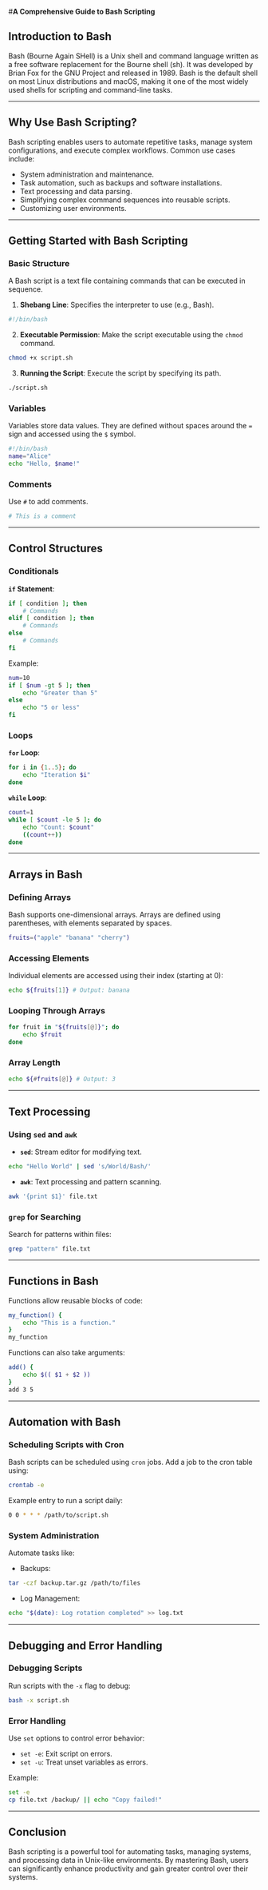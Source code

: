 #**A Comprehensive Guide to Bash Scripting**

## **Introduction to Bash**
Bash (Bourne Again SHell) is a Unix shell and command language written as a free software replacement for the Bourne shell (sh). It was developed by Brian Fox for the GNU Project and released in 1989. Bash is the default shell on most Linux distributions and macOS, making it one of the most widely used shells for scripting and command-line tasks.

---

## **Why Use Bash Scripting?**
Bash scripting enables users to automate repetitive tasks, manage system configurations, and execute complex workflows. Common use cases include:
- System administration and maintenance.
- Task automation, such as backups and software installations.
- Text processing and data parsing.
- Simplifying complex command sequences into reusable scripts.
- Customizing user environments.

---

## **Getting Started with Bash Scripting**
### **Basic Structure**
A Bash script is a text file containing commands that can be executed in sequence.

1. **Shebang Line**: Specifies the interpreter to use (e.g., Bash).
```bash
#!/bin/bash
```

2. **Executable Permission**: Make the script executable using the `chmod` command.
```bash
chmod +x script.sh
```

3. **Running the Script**: Execute the script by specifying its path.
```bash
./script.sh
```

### **Variables**
Variables store data values. They are defined without spaces around the `=` sign and accessed using the `$` symbol.
```bash
#!/bin/bash
name="Alice"
echo "Hello, $name!"
```

### **Comments**
Use `#` to add comments.
```bash
# This is a comment
```

---

## **Control Structures**
### **Conditionals**
**`if` Statement**:
```bash
if [ condition ]; then
    # Commands
elif [ condition ]; then
    # Commands
else
    # Commands
fi
```

Example:
```bash
num=10
if [ $num -gt 5 ]; then
    echo "Greater than 5"
else
    echo "5 or less"
fi
```

### **Loops**
**`for` Loop**:
```bash
for i in {1..5}; do
    echo "Iteration $i"
done
```

**`while` Loop**:
```bash
count=1
while [ $count -le 5 ]; do
    echo "Count: $count"
    ((count++))
done
```

---

## **Arrays in Bash**
### **Defining Arrays**
Bash supports one-dimensional arrays. Arrays are defined using parentheses, with elements separated by spaces.
```bash
fruits=("apple" "banana" "cherry")
```

### **Accessing Elements**
Individual elements are accessed using their index (starting at 0):
```bash
echo ${fruits[1]} # Output: banana
```

### **Looping Through Arrays**
```bash
for fruit in "${fruits[@]}"; do
    echo $fruit
done
```

### **Array Length**
```bash
echo ${#fruits[@]} # Output: 3
```

---

## **Text Processing**
### **Using `sed` and `awk`**
- **`sed`**: Stream editor for modifying text.
```bash
echo "Hello World" | sed 's/World/Bash/'
```

- **`awk`**: Text processing and pattern scanning.
```bash
awk '{print $1}' file.txt
```

### **`grep` for Searching**
Search for patterns within files:
```bash
grep "pattern" file.txt
```

---

## **Functions in Bash**
Functions allow reusable blocks of code:
```bash
my_function() {
    echo "This is a function."
}
my_function
```

Functions can also take arguments:
```bash
add() {
    echo $(( $1 + $2 ))
}
add 3 5
```

---

## **Automation with Bash**
### **Scheduling Scripts with Cron**
Bash scripts can be scheduled using `cron` jobs. Add a job to the cron table using:
```bash
crontab -e
```
Example entry to run a script daily:
```bash
0 0 * * * /path/to/script.sh
```

### **System Administration**
Automate tasks like:
- Backups:
```bash
tar -czf backup.tar.gz /path/to/files
```
- Log Management:
```bash
echo "$(date): Log rotation completed" >> log.txt
```

---

## **Debugging and Error Handling**
### **Debugging Scripts**
Run scripts with the `-x` flag to debug:
```bash
bash -x script.sh
```

### **Error Handling**
Use `set` options to control error behavior:
- `set -e`: Exit script on errors.
- `set -u`: Treat unset variables as errors.

Example:
```bash
set -e
cp file.txt /backup/ || echo "Copy failed!"
```

---

## **Conclusion**
Bash scripting is a powerful tool for automating tasks, managing systems, and processing data in Unix-like environments. By mastering Bash, users can significantly enhance productivity and gain greater control over their systems.

